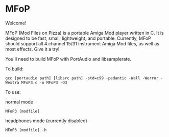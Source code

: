 MFoP
=====
Welcome!

MFoP (Mod Files on Pizza) is a portable Amiga Mod player written in C. It is designed to be fast, small, lightweight, and portable.
Currently, MFoP should support all 4 channel 15/31 instrument Amiga Mod files, as well as most effects. Give it a try!

You'll need to build MFoP with PortAudio and libsamplerate.

To build: 
```
gcc [portaudio path] [libsrc path] -std=c99 -pedantic -Wall -Werror -Wextra MFoP3.c -o MFoP3 -O3
```

To use:

normal mode
```
MFoP3 [modfile]
```
headphones mode (currently disabled)
```
MFoP3 [modfile] -h
```